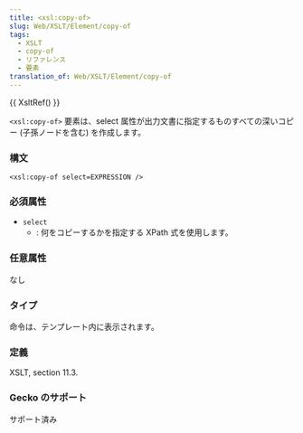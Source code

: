 ```yaml
---
title: <xsl:copy-of>
slug: Web/XSLT/Element/copy-of
tags:
  - XSLT
  - copy-of
  - リファレンス
  - 要素
translation_of: Web/XSLT/Element/copy-of
---
```

{{ XsltRef() }}

`<xsl:copy-of>` 要素は、select 属性が出力文書に指定するものすべての深いコピー (子孫ノードを含む) を作成します。

### 構文

    <xsl:copy-of select=EXPRESSION />

### 必須属性

- `select`
  - : 何をコピーするかを指定する XPath 式を使用します。

### 任意属性

なし

### タイプ

命令は、テンプレート内に表示されます。

### 定義

XSLT, section 11.3.

### Gecko のサポート

サポート済み
